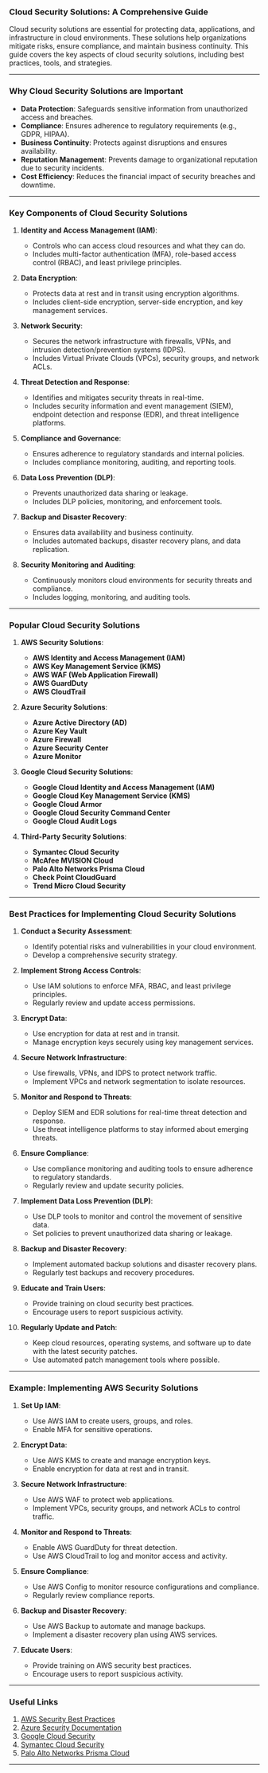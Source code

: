 ### Cloud Security Solutions: A Comprehensive Guide

Cloud security solutions are essential for protecting data, applications, and infrastructure in cloud environments. These solutions help organizations mitigate risks, ensure compliance, and maintain business continuity. This guide covers the key aspects of cloud security solutions, including best practices, tools, and strategies.

---

### Why Cloud Security Solutions are Important

- **Data Protection**: Safeguards sensitive information from unauthorized access and breaches.
- **Compliance**: Ensures adherence to regulatory requirements (e.g., GDPR, HIPAA).
- **Business Continuity**: Protects against disruptions and ensures availability.
- **Reputation Management**: Prevents damage to organizational reputation due to security incidents.
- **Cost Efficiency**: Reduces the financial impact of security breaches and downtime.

---

### Key Components of Cloud Security Solutions

1. **Identity and Access Management (IAM)**:
   - Controls who can access cloud resources and what they can do.
   - Includes multi-factor authentication (MFA), role-based access control (RBAC), and least privilege principles.

2. **Data Encryption**:
   - Protects data at rest and in transit using encryption algorithms.
   - Includes client-side encryption, server-side encryption, and key management services.

3. **Network Security**:
   - Secures the network infrastructure with firewalls, VPNs, and intrusion detection/prevention systems (IDPS).
   - Includes Virtual Private Clouds (VPCs), security groups, and network ACLs.

4. **Threat Detection and Response**:
   - Identifies and mitigates security threats in real-time.
   - Includes security information and event management (SIEM), endpoint detection and response (EDR), and threat intelligence platforms.

5. **Compliance and Governance**:
   - Ensures adherence to regulatory standards and internal policies.
   - Includes compliance monitoring, auditing, and reporting tools.

6. **Data Loss Prevention (DLP)**:
   - Prevents unauthorized data sharing or leakage.
   - Includes DLP policies, monitoring, and enforcement tools.

7. **Backup and Disaster Recovery**:
   - Ensures data availability and business continuity.
   - Includes automated backups, disaster recovery plans, and data replication.

8. **Security Monitoring and Auditing**:
   - Continuously monitors cloud environments for security threats and compliance.
   - Includes logging, monitoring, and auditing tools.

---

### Popular Cloud Security Solutions

1. **AWS Security Solutions**:
   - **AWS Identity and Access Management (IAM)**
   - **AWS Key Management Service (KMS)**
   - **AWS WAF (Web Application Firewall)**
   - **AWS GuardDuty**
   - **AWS CloudTrail**

2. **Azure Security Solutions**:
   - **Azure Active Directory (AD)**
   - **Azure Key Vault**
   - **Azure Firewall**
   - **Azure Security Center**
   - **Azure Monitor**

3. **Google Cloud Security Solutions**:
   - **Google Cloud Identity and Access Management (IAM)**
   - **Google Cloud Key Management Service (KMS)**
   - **Google Cloud Armor**
   - **Google Cloud Security Command Center**
   - **Google Cloud Audit Logs**

4. **Third-Party Security Solutions**:
   - **Symantec Cloud Security**
   - **McAfee MVISION Cloud**
   - **Palo Alto Networks Prisma Cloud**
   - **Check Point CloudGuard**
   - **Trend Micro Cloud Security**

---

### Best Practices for Implementing Cloud Security Solutions

1. **Conduct a Security Assessment**:
   - Identify potential risks and vulnerabilities in your cloud environment.
   - Develop a comprehensive security strategy.

2. **Implement Strong Access Controls**:
   - Use IAM solutions to enforce MFA, RBAC, and least privilege principles.
   - Regularly review and update access permissions.

3. **Encrypt Data**:
   - Use encryption for data at rest and in transit.
   - Manage encryption keys securely using key management services.

4. **Secure Network Infrastructure**:
   - Use firewalls, VPNs, and IDPS to protect network traffic.
   - Implement VPCs and network segmentation to isolate resources.

5. **Monitor and Respond to Threats**:
   - Deploy SIEM and EDR solutions for real-time threat detection and response.
   - Use threat intelligence platforms to stay informed about emerging threats.

6. **Ensure Compliance**:
   - Use compliance monitoring and auditing tools to ensure adherence to regulatory standards.
   - Regularly review and update security policies.

7. **Implement Data Loss Prevention (DLP)**:
   - Use DLP tools to monitor and control the movement of sensitive data.
   - Set policies to prevent unauthorized data sharing or leakage.

8. **Backup and Disaster Recovery**:
   - Implement automated backup solutions and disaster recovery plans.
   - Regularly test backups and recovery procedures.

9. **Educate and Train Users**:
   - Provide training on cloud security best practices.
   - Encourage users to report suspicious activity.

10. **Regularly Update and Patch**:
    - Keep cloud resources, operating systems, and software up to date with the latest security patches.
    - Use automated patch management tools where possible.

---

### Example: Implementing AWS Security Solutions

1. **Set Up IAM**:
   - Use AWS IAM to create users, groups, and roles.
   - Enable MFA for sensitive operations.

2. **Encrypt Data**:
   - Use AWS KMS to create and manage encryption keys.
   - Enable encryption for data at rest and in transit.

3. **Secure Network Infrastructure**:
   - Use AWS WAF to protect web applications.
   - Implement VPCs, security groups, and network ACLs to control traffic.

4. **Monitor and Respond to Threats**:
   - Enable AWS GuardDuty for threat detection.
   - Use AWS CloudTrail to log and monitor access and activity.

5. **Ensure Compliance**:
   - Use AWS Config to monitor resource configurations and compliance.
   - Regularly review compliance reports.

6. **Backup and Disaster Recovery**:
   - Use AWS Backup to automate and manage backups.
   - Implement a disaster recovery plan using AWS services.

7. **Educate Users**:
   - Provide training on AWS security best practices.
   - Encourage users to report suspicious activity.

---

### Useful Links

1. [AWS Security Best Practices](https://aws.amazon.com/security/)
2. [Azure Security Documentation](https://docs.microsoft.com/en-us/azure/security/)
3. [Google Cloud Security](https://cloud.google.com/security)
4. [Symantec Cloud Security](https://www.symantec.com/products/cloud-security)
5. [Palo Alto Networks Prisma Cloud](https://www.paloaltonetworks.com/prisma/cloud)

---
